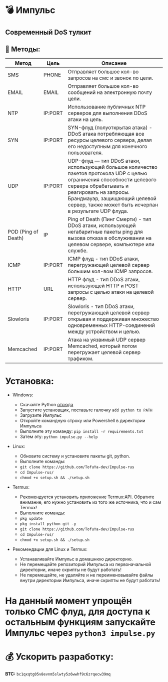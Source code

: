 # :bomb: Импульс
## Современный DoS тулкит

## :satellite: Методы:
| Метод               |   Цель   | Описание |
| ---------------------| -----------|-------------|
| SMS                  | PHONE     | Отправляет большое кол-во запросов на смс и звонок по цели. |
| EMAIL                | EMAIL     | Отправляет большое кол-во сообщений на электронную почту цели. |
| NTP                  | IP:PORT    | Использование публичных NTP серверов для выполнения DDoS атаки на цель. |
| SYN                  | IP:PORT    | SYN-флуд (полуоткрытая атака) - DDoS атака потребляющая все ресурсы целевого сервера, делая его недоступным для конечного пользователя. |
| UDP                  | IP:PORT    | UDP-флуд — тип DDoS атаки, использующей большое количество пакетов протокола UDP с целью ограничения способности целевого сервера обрабатывать и реагировать на запросы. Брандмауэр, защищающий целевой сервер, также может быть исчерпан в результате UDP флуда. |
| POD (Ping of Death)  | IP         | Ping of Death (Пинг Смерти) - тип DDoS атаки, использующей негабаритные пакеты ping для вызова отказа в обслуживании на целевом сервере, компьютере или службе. |
| ICMP                 | IP:PORT    | ICMP флуд - тип DDoS атаки, перегружающей целевой сервер большим кол-вом ICMP запросов. |
| HTTP                 | URL        | HTTP флуд - тип DDoS атаки, использующей HTTP и POST запросы с целью атаки на целевой сервер. |
| Slowloris            | IP:PORT    | Slowloris - тип DDoS атаки, перегружающей целевой сервер открывая и поддерживая множество одновременных HTTP-соединений между устройством и целью. |
| Memcached            | IP:PORT    | Атака на уязвимый UDP сервер Memcached, который потом перегружает целевой сервер трафиком. |

# Установка:
* Windows:
  * Скачайте Python [отсюда](https://www.python.org/downloads/)
  * Запустите установщик, поставьте галочку `add python to PATH`
  * Загрузите Импульс
  * Откройте командную строку или Powershell в директории Импульса
  * Выполните эту команду: `pip install -r requirements.txt`
  * Затем эту: `python impulse.py --help`

* Linux:
  * Обновите систему и установите пакеты git, python.
  * Выполните команды:
  * `git clone https://github.com/TofuYa-dev/Impulse-rus`
  * `cd Impulse-rus/`
  * `chmod +x setup.sh && ./setup.sh`

* Termux:
  * Рекомендуется установить приложение Termux:API. Обратите внимание, его нужно установить из того же источника, что и сам Termux!
  * Выполните команды:
  * `pkg update`
  * `pkg install python git -y`
  * `git clone https://github.com/TofuYa-dev/Impulse-rus`
  * `cd Impulse-rus/`
  * `chmod +x setup.sh && ./setup.sh`

* Рекомендации для Linux и Termux:
  * Устанавливайте Импульс в домашнюю директорию.
  * Не перемещайте репозиторий Импульса из первоначальной директории, иначе скрипты не будут работать!
  * Не перемещайте, не удаляйте и не переименовывайте файлы внутри директории Импульса, иначе скрипты не будут работать!

# На данный момент упрощён только СМС флуд, для доступа к остальным функциям запускайте Импульс через `python3 impulse.py`

# :moneybag: Ускорить разработку:
**BTC:** `bc1qxqtg05v8evnm5slwty5z6wwhf9c6zrqecw39mq`

